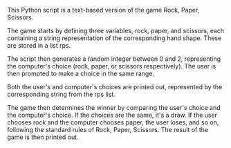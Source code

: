 
This Python script is a text-based version of the game Rock, Paper, Scissors.

The game starts by defining three variables, rock, paper, and scissors, each containing a 
string representation of the corresponding hand shape. These are stored in a list rps.

The script then generates a random integer between 0 and 2, representing the computer's choice 
(rock, paper, or scissors respectively). The user is then prompted to make a choice in the same range.

Both the user's and computer's choices are printed out, represented by the corresponding string from the rps list.

The game then determines the winner by comparing the user's choice and the computer's choice. 
If the choices are the same, it's a draw. If the user chooses rock and the computer chooses 
paper, the user loses, and so on, following the standard rules of Rock, Paper, Scissors. 
The result of the game is then printed out.